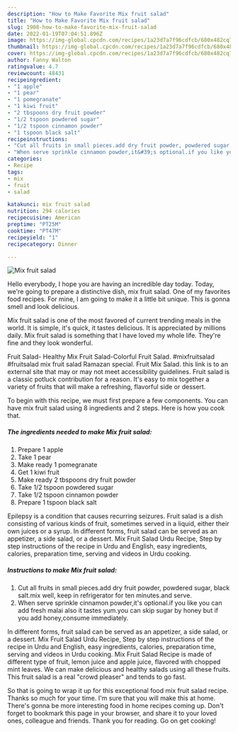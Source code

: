 ```yaml
---
description: "How to Make Favorite Mix fruit salad"
title: "How to Make Favorite Mix fruit salad"
slug: 1908-how-to-make-favorite-mix-fruit-salad
date: 2022-01-19T07:04:51.896Z
image: https://img-global.cpcdn.com/recipes/1a23d7a7f96cdfcb/680x482cq70/mix-fruit-salad-recipe-main-photo.jpg
thumbnail: https://img-global.cpcdn.com/recipes/1a23d7a7f96cdfcb/680x482cq70/mix-fruit-salad-recipe-main-photo.jpg
cover: https://img-global.cpcdn.com/recipes/1a23d7a7f96cdfcb/680x482cq70/mix-fruit-salad-recipe-main-photo.jpg
author: Fanny Walton
ratingvalue: 4.7
reviewcount: 48431
recipeingredient:
- "1 apple"
- "1 pear"
- "1 pomegranate"
- "1 kiwi fruit"
- "2 tbspoons dry fruit powder"
- "1/2 tspoon powdered sugar"
- "1/2 tspoon cinnamon powder"
- "1 tspoon black salt"
recipeinstructions:
- "Cut all fruits in small pieces.add dry fruit powder, powdered sugar, black salt.mix well, keep in refrigerator for ten minutes.and serve."
- "When serve sprinkle cinnamon powder,it&#39;s optional.if you like you can add fresh malai also it tastes yum.you can skip sugar by honey but if you add honey,consume immediately."
categories:
- Recipe
tags:
- mix
- fruit
- salad

katakunci: mix fruit salad 
nutrition: 294 calories
recipecuisine: American
preptime: "PT25M"
cooktime: "PT47M"
recipeyield: "1"
recipecategory: Dinner

---
```



![Mix fruit salad](https://img-global.cpcdn.com/recipes/1a23d7a7f96cdfcb/680x482cq70/mix-fruit-salad-recipe-main-photo.jpg)

Hello everybody, I hope you are having an incredible day today. Today, we're going to prepare a distinctive dish, mix fruit salad. One of my favorites food recipes. For mine, I am going to make it a little bit unique. This is gonna smell and look delicious.

Mix fruit salad is one of the most favored of current trending meals in the world. It is simple, it's quick, it tastes delicious. It is appreciated by millions daily. Mix fruit salad is something that I have loved my whole life. They're fine and they look wonderful.

Fruit Salad- Healthy Mix Fruit Salad-Colorful Fruit Salad. #mixfruitsalad #fruitsalad mix fruit salad Ramazan special. Fruit Mix Salad. this link is to an external site that may or may not meet accessibility guidelines. Fruit salad is a classic potluck contribution for a reason. It&#39;s easy to mix together a variety of fruits that will make a refreshing, flavorful side or dessert.


To begin with this recipe, we must first prepare a few components. You can have mix fruit salad using 8 ingredients and 2 steps. Here is how you cook that.

<!--inarticleads1-->

##### The ingredients needed to make Mix fruit salad:

1. Prepare 1 apple
1. Take 1 pear
1. Make ready 1 pomegranate
1. Get 1 kiwi fruit
1. Make ready 2 tbspoons dry fruit powder
1. Take 1/2 tspoon powdered sugar
1. Take 1/2 tspoon cinnamon powder
1. Prepare 1 tspoon black salt


Epilepsy is a condition that causes recurring seizures. Fruit salad is a dish consisting of various kinds of fruit, sometimes served in a liquid, either their own juices or a syrup. In different forms, fruit salad can be served as an appetizer, a side salad, or a dessert. Mix Fruit Salad Urdu Recipe, Step by step instructions of the recipe in Urdu and English, easy ingredients, calories, preparation time, serving and videos in Urdu cooking. 

<!--inarticleads2-->

##### Instructions to make Mix fruit salad:

1. Cut all fruits in small pieces.add dry fruit powder, powdered sugar, black salt.mix well, keep in refrigerator for ten minutes.and serve.
1. When serve sprinkle cinnamon powder,it&#39;s optional.if you like you can add fresh malai also it tastes yum.you can skip sugar by honey but if you add honey,consume immediately.


In different forms, fruit salad can be served as an appetizer, a side salad, or a dessert. Mix Fruit Salad Urdu Recipe, Step by step instructions of the recipe in Urdu and English, easy ingredients, calories, preparation time, serving and videos in Urdu cooking. Mix Fruit Salad Recipe is made of different type of fruit, lemon juice and apple juice, flavored with chopped mint leaves. We can make delicious and healthy salads using all these fruits. This fruit salad is a real &#34;crowd pleaser&#34; and tends to go fast. 

So that is going to wrap it up for this exceptional food mix fruit salad recipe. Thanks so much for your time. I'm sure that you will make this at home. There's gonna be more interesting food in home recipes coming up. Don't forget to bookmark this page in your browser, and share it to your loved ones, colleague and friends. Thank you for reading. Go on get cooking!
